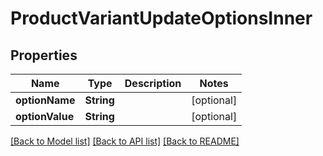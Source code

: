# ProductVariantUpdateOptionsInner

## Properties
Name | Type | Description | Notes
------------ | ------------- | ------------- | -------------
**optionName** | **String** |  | [optional] 
**optionValue** | **String** |  | [optional] 

[[Back to Model list]](../README.md#documentation-for-models) [[Back to API list]](../README.md#documentation-for-api-endpoints) [[Back to README]](../README.md)


